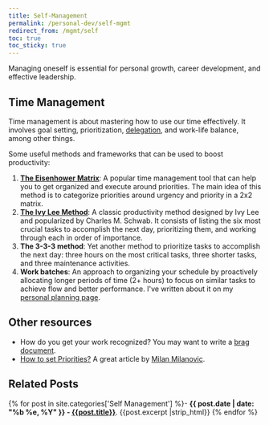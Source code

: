 ```yaml
---
title: Self-Management
permalink: /personal-dev/self-mgmt
redirect_from: /mgmt/self
toc: true
toc_sticky: true
---
```


Managing oneself is essential for personal growth, career development, and effective leadership.

## Time Management

Time management is about mastering how to use our time effectively. It involves goal setting, prioritization, [delegation](/mgmt/people/delegation), and work-life balance, among other things.

Some useful methods and frameworks that can be used to boost productivity:

1. **[The Eisenhower Matrix](/eisenhower-matrix)**: A popular time management tool that can help you to get organized and execute around priorities. The main idea of this method is to categorize priorities around urgency and priority in a 2x2 matrix.
2. **[The Ivy Lee Method](/ivy-lee-method)**: A classic productivity method designed by Ivy Lee and popularized by Charles M. Schwab. It consists of listing the six most crucial tasks to accomplish the next day, prioritizing them, and working through each in order of importance.
3. **The 3-3-3 method**: Yet another method to prioritize tasks to accomplish the next day: three hours on the most critical tasks, three shorter tasks, and three maintenance activities.
4. **Work batches**: An approach to organizing your schedule by proactively allocating longer periods of time (2+ hours) to focus on similar tasks to achieve flow and better performance. I've written about it on my [personal planning page](/personal-dev/self-mgmt/personal-planning).

## Other resources

- How do you get your work recognized? You may want to write a [brag document](https://jvns.ca/blog/brag-documents/).
- [How to set Priorities?](https://newsletter.techworld-with-milan.com/p/how-to-set-priorities) A great article by [Milan Milanovic](https://www.linkedin.com/in/milanmilanovic/).

## Related Posts

{% for post in site.categories['Self Management'] %}- <b>{{ post.date | date: "%b %e, %Y" }} - <a href="{{ site.baseurl }}{{ post.url }}">{{post.title}}</a></b>. {{post.excerpt |strip_html}}
{% endfor %}